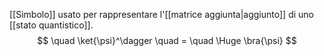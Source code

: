 [[Simbolo]] usato per rappresentare l'[[matrice aggiunta|aggiunto]] di uno [[stato quantistico]].
$$
\quad
\ket{\psi}^\dagger
\quad = \quad
\Huge
\bra{\psi}
$$
